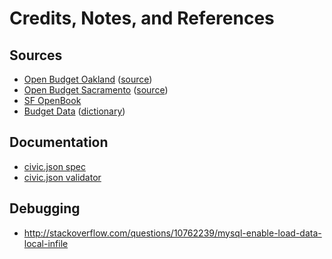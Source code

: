 # Credits, Notes, and References

## Sources

 + [Open Budget Oakland](http://openbudgetoakland.org/) ([source](https://github.com/openoakland/openbudgetoakland))
 + [Open Budget Sacramento](http://openbudgetsac.org/) ([source](https://github.com/code4sac/openbudgetsac.org))
 + [SF OpenBook](http://openbook.sfgov.org/)
 + [Budget Data](https://data.sfgov.org/City-Management-and-Ethics/Budget/xdgd-c79v) ([dictionary](https://data.sfgov.org/api/views/xdgd-c79v/files/U8jXOCaazl-D34n4IOPX-V_Ej0yokzhqj-yTPDQhCns?download=true&filename=N:\EIS\DataCoordination\Metadata%20Spring%20Cleaning\CON_DataDictionary_Budget.pdf))

## Documentation

 + [civic.json spec](http://codefordc.org/resources/specification.html)
 + [civic.json validator](http://codefordc.org/resources/validator.html)

## Debugging

 + http://stackoverflow.com/questions/10762239/mysql-enable-load-data-local-infile
